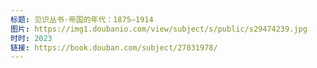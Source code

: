 ```yaml
---
标题: 见识丛书·帝国的年代：1875—1914
图片: https://img1.doubanio.com/view/subject/s/public/s29474239.jpg
时时: 2023
链接: https://book.douban.com/subject/27031978/
---
```

